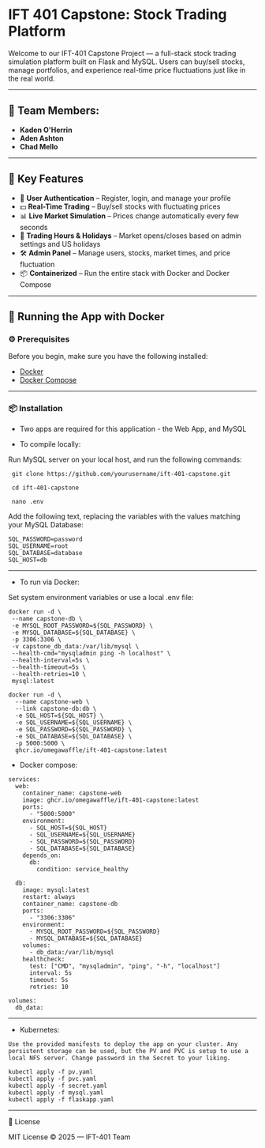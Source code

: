 # IFT 401 Capstone: Stock Trading Platform

Welcome to our IFT-401 Capstone Project — a full-stack stock trading simulation platform built on Flask and MySQL. Users can buy/sell stocks, manage portfolios, and experience real-time price fluctuations just like in the real world.

---

## 👥 Team Members:

- **Kaden O'Herrin** 
- **Aden Ashton** 
- **Chad Mello**


---

## 🧠 Key Features

- 🔐 **User Authentication** – Register, login, and manage your profile
- 💵 **Real-Time Trading** – Buy/sell stocks with fluctuating prices
- 📊 **Live Market Simulation** – Prices change automatically every few seconds
- 📆 **Trading Hours & Holidays** – Market opens/closes based on admin settings and US holidays
- 🛠️ **Admin Panel** – Manage users, stocks, market times, and price fluctuation
- 📦 **Containerized** – Run the entire stack with Docker and Docker Compose

---

## 🐳 Running the App with Docker

### ⚙️ Prerequisites

Before you begin, make sure you have the following installed:

- [Docker](https://www.docker.com/)
- [Docker Compose](https://docs.docker.com/compose/)

---

### 📦 Installation

 - Two apps are required for this application - the Web App, and MySQL

 - To compile locally:

Run MySQL server on your local host, and run the following commands:
```
 git clone https://github.com/yourusername/ift-401-capstone.git

 cd ift-401-capstone

 nano .env
```
Add the following text, replacing the variables with the values matching your MySQL Database:
```
SQL_PASSWORD=password
SQL_USERNAME=root
SQL_DATABASE=database
SQL_HOST=db
```
---
- To run via Docker:

Set system environment variables or use a local .env file:

 ```
docker run -d \
  --name capstone-db \
  -e MYSQL_ROOT_PASSWORD=${SQL_PASSWORD} \
  -e MYSQL_DATABASE=${SQL_DATABASE} \
  -p 3306:3306 \
  -v capstone_db_data:/var/lib/mysql \
  --health-cmd="mysqladmin ping -h localhost" \
  --health-interval=5s \
  --health-timeout=5s \
  --health-retries=10 \
  mysql:latest
 ```
```
docker run -d \
  --name capstone-web \
  --link capstone-db:db \
  -e SQL_HOST=${SQL_HOST} \
  -e SQL_USERNAME=${SQL_USERNAME} \
  -e SQL_PASSWORD=${SQL_PASSWORD} \
  -e SQL_DATABASE=${SQL_DATABASE} \
  -p 5000:5000 \
  ghcr.io/omegawaffle/ift-401-capstone:latest
```

- Docker compose:
```
services:
  web:
    container_name: capstone-web
    image: ghcr.io/omegawaffle/ift-401-capstone:latest
    ports:
      - "5000:5000"
    environment:
      - SQL_HOST=${SQL_HOST}
      - SQL_USERNAME=${SQL_USERNAME}
      - SQL_PASSWORD=${SQL_PASSWORD}
      - SQL_DATABASE=${SQL_DATABASE}
    depends_on:
      db:
        condition: service_healthy

  db:
    image: mysql:latest
    restart: always
    container_name: capstone-db
    ports:
      - "3306:3306"
    environment:
      - MYSQL_ROOT_PASSWORD=${SQL_PASSWORD}
      - MYSQL_DATABASE=${SQL_DATABASE}
    volumes:
      - db_data:/var/lib/mysql
    healthcheck:
      test: ["CMD", "mysqladmin", "ping", "-h", "localhost"]
      interval: 5s
      timeout: 5s
      retries: 10

volumes:
  db_data:
```
---
- Kubernetes:
```
Use the provided manifests to deploy the app on your cluster. Any persistent storage can be used, but the PV and PVC is setup to use a local NFS server. Change password in the Secret to your liking.
```
```
kubectl apply -f pv.yaml
kubectl apply -f pvc.yaml
kubectl apply -f secret.yaml
kubectl apply -f mysql.yaml
kubectl apply -f flaskapp.yaml
```




---
📄 License

MIT License © 2025 — IFT-401 Team
